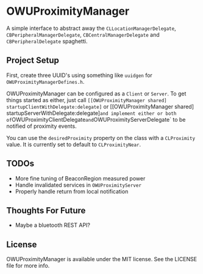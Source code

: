 # OWUProximityManager

A simple interface to abstract away the `CLLocationManagerDelegate`, `CBPeripheralManagerDelegate`, `CBCentralManagerDelegate` and `CBPeripheralDelegate` spaghetti.

## Project Setup

First, create three UUID's using something like `uuidgen` for `OWUProximityManagerDefines.h`.

OWUProximityManager can be configured as a `Client` or `Server`. To get things started as either, just call `[[OWUProximityManager shared] startupClientWithDelegate:delegate]` or [[OWUProximityManager shared] startupServerWithDelegate:delegate]` and implement either or both of `OWUProximityClientDelegate` and `OWUProximityServerDelegate` to be notified of proximity events.

You can use the `desiredProximity` property on the class with a `CLProximity` value. It is currently set to default to `CLProximityNear`.

## TODOs
- More fine tuning of BeaconRegion measured power
- Handle invalidated services in `OWUProximityServer`
- Properly handle return from local notification

## Thoughts For Future
- Maybe a bluetooth REST API?

## License
OWUProximityManager is available under the MIT license. See the LICENSE file for more info.
